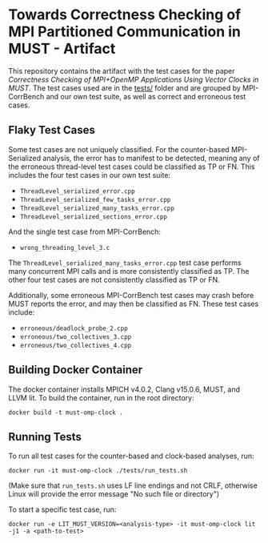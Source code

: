 # Towards Correctness Checking of MPI Partitioned Communication in MUST - Artifact

This repository contains the artifact with the test cases for the paper *Correctness Checking of MPI+OpenMP Applications Using Vector Clocks in MUST*. The test cases used are in the [tests/](tests/) folder and are grouped by MPI-CorrBench and our own test suite, as well as correct and erroneous test cases.

## Flaky Test Cases
Some test cases are not uniquely classified. For the counter-based MPI-Serialized analysis, the error has to manifest to be detected, meaning any of the erroneous thread-level test cases could be classified as TP or FN. This includes the four test cases in our own test suite:
 - `ThreadLevel_serialized_error.cpp`
 - `ThreadLevel_serialized_few_tasks_error.cpp`
 - `ThreadLevel_serialized_many_tasks_error.cpp`
 - `ThreadLevel_serialized_sections_error.cpp`

And the single test case from MPI-CorrBench:
 - `wrong_threading_level_3.c`

The `ThreadLevel_serialized_many_tasks_error.cpp` test case performs many concurrent MPI calls and is more consistently classified as TP. The other four test cases are not consistently classified as TP or FN.

Additionally, some erroneous MPI-CorrBench test cases may crash before MUST reports the error, and may then be classified as FN. These test cases include:

- `erroneous/deadlock_probe_2.cpp`
- `erroneous/two_collectives_3.cpp`
- `erroneous/two_collectives_4.cpp`


## Building Docker Container
The docker container installs MPICH v4.0.2, Clang v15.0.6, MUST, and LLVM lit.
To build the container, run in the root directory:

```
docker build -t must-omp-clock .
```

## Running Tests
To run all test cases for the counter-based and clock-based analyses, run:

```
docker run -it must-omp-clock ./tests/run_tests.sh
```
(Make sure that `run_tests.sh` uses LF line endings and not CRLF, otherwise Linux will provide the error message "No such file or directory")

To start a specific test case, run:
```
docker run -e LIT_MUST_VERSION=<analysis-type> -it must-omp-clock lit -j1 -a <path-to-test>
```